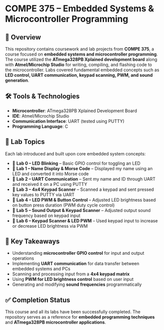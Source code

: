 # COMPE 375 – Embedded Systems & Microcontroller Programming  

## 📌 Overview  
This repository contains coursework and lab projects from **COMPE 375**, a course focused on **embedded systems and microcontroller programming**. The course utilized the **ATmega328PB Xplained development board** along with **Atmel/Microchip Studio** for writing, compiling, and flashing code to the microcontroller. Labs covered fundamental embedded concepts such as **LED control, UART communication, keypad scanning, PWM, and sound generation**.  

## 🛠 Tools & Technologies  
- **Microcontroller**: ATmega328PB Xplained Development Board  
- **IDE**: Atmel/Microchip Studio  
- **Communication Interface**: UART (tested using PUTTY)  
- **Programming Language**: C  

## 📂 Lab Topics  
Each lab introduced and built upon core embedded system concepts:  

- 🔹 **Lab 0 – LED Blinking** – Basic GPIO control for toggling an LED  
- 🔹 **Lab 1 – Name Display & Morse Code** – Displayed my name using an LED and converted it into Morse code  
- 🔹 **Lab 2 – UART Communication** – Sent my name and ID through UART and received it on a PC using PUTTY  
- 🔹 **Lab 3 – 4x4 Keypad Scanner** – Scanned a keypad and sent pressed key values to PUTTY via UART  
- 🔹 **Lab 4 – LED PWM & Button Control** – Adjusted LED brightness based on button press duration (PWM duty cycle control)  
- 🔹 **Lab 5 – Sound Output & Keypad Scanner** – Adjusted output sound frequency based on keypad input  
- 🔹 **Lab 6 – Keypad Scanner & LED PWM** – Used keypad input to increase or decrease LED brightness via PWM  

## 🎯 Key Takeaways  
- Understanding **microcontroller GPIO control** for input and output operations  
- Implementing **UART communication** for data transfer between embedded systems and PCs  
- Scanning and processing input from a **4x4 keypad matrix**  
- Using **PWM for LED brightness control** based on user input  
- Generating and modifying **sound frequencies** programmatically  

## ✅ Completion Status  
This course and all its labs have been successfully completed. The repository serves as a reference for **embedded programming techniques** and **ATmega328PB microcontroller applications**.  
